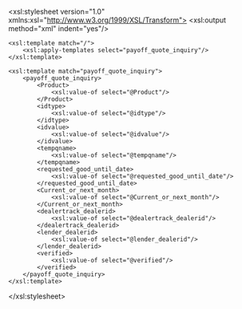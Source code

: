 <?xml version="1.0" encoding="UTF-8"?>
<xsl:stylesheet version="1.0" xmlns:xsl="http://www.w3.org/1999/XSL/Transform">
	<xsl:output method="xml" indent="yes"/>

	<xsl:template match="/">
		<xsl:apply-templates select="payoff_quote_inquiry"/>
	</xsl:template>

	<xsl:template match="payoff_quote_inquiry">
		<payoff_quote_inquiry>
			<Product>
				<xsl:value-of select="@Product"/>
			</Product>
			<idtype>
				<xsl:value-of select="@idtype"/>
			</idtype>
			<idvalue>
				<xsl:value-of select="@idvalue"/>
			</idvalue>
			<tempqname>
				<xsl:value-of select="@tempqname"/>
			</tempqname>
			<requested_good_until_date>
				<xsl:value-of select="@requested_good_until_date"/>
			</requested_good_until_date>
			<Current_or_next_month>
				<xsl:value-of select="@Current_or_next_month"/>
			</Current_or_next_month>
			<dealertrack_dealerid>
				<xsl:value-of select="@dealertrack_dealerid"/>
			</dealertrack_dealerid>
			<lender_dealerid>
				<xsl:value-of select="@lender_dealerid"/>
			</lender_dealerid>
			<verified>
				<xsl:value-of select="@verified"/>
			</verified>
		</payoff_quote_inquiry>
	</xsl:template>

</xsl:stylesheet>
